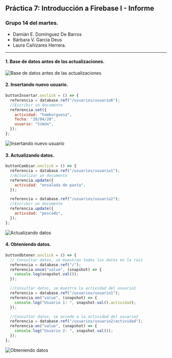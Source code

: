 ## Práctica 7: Introducción a Firebase I - Informe

### Grupo 14 del martes.

- Damián E. Domínguez De Barros
- Bárbara V. García Deus
- Laura Cañizares Herrera.

---

#### 1. Base de datos antes de las actualizaciones.

![Base de datos antes de las actualizaciones](images/preActualizacion.png)

#### 2. Insertando nuevo usuario.

```javascript
buttonInsertar.onclick = () => {
  referencia = database.ref("/usuarios/usuario6");
  //Escribir un documento
  referencia.set({
    actividad: "hamburguesa",
    fecha: "20/04/20",
    usuario: "Simón",
  });
};
```

![Insertando nuevo usuario](images/nuevoUsuario.png)

#### 3. Actualizando datos.

```javascript
buttonCambiar.onclick = () => {
  referencia = database.ref("/usuarios/usuario1");
  //Actualizar un documento
  referencia.update({
    actividad: "ensalada de pasta",
  });

  referencia = database.ref("/usuarios/usuario2");
  //Escribir un documento
  referencia.update({
    actividad: "pescado",
  });
};
```

![Actualizando datos](images/cambioDatos.png)

#### 4. Obteniendo datos.

```javascript
buttonObtener.onclick = () => {
  // Consultar datos, se muestran todos los datos en la raíz
  referencia = database.ref("/");
  referencia.once("value", (snapshot) => {
    console.log(snapshot.val());
  });

  //Consultar datos, se muestra la actividad del usuario1
  referencia = database.ref("/usuarios/usuario1");
  referencia.on("value", (snapshot) => {
    console.log("Usuario 1: ", snapshot.val().actividad);
  });

  //Consultar datos, se accede a la actividad del usuario2
  referencia = database.ref("/usuarios/usuario2/actividad");
  referencia.on("value", (snapshot) => {
    console.log("Usuario 2: ", snapshot.val());
  });
};
```
![Obteniendo datos](images/obteniendoDatos.png)
